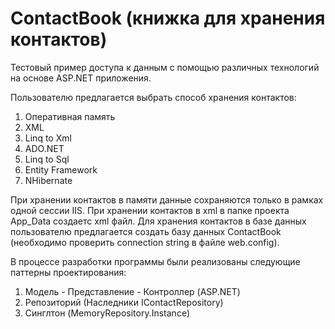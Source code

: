 ContactBook (книжка для хранения контактов)
===========

Тестовый пример доступа к данным с помощью различных технологий на основе ASP.NET приложения.

Пользователю предлагается выбрать способ хранения контактов:
1. Оперативная память
2. XML
3. Linq to Xml
4. ADO.NET
5. Linq to Sql
6. Entity Framework
7. NHibernate

При хранении контактов в памяти данные сохраняются только в рамках одной сессии IIS.
При хранении контактов в xml в папке проекта App_Data создаетс xml файл.
Для хранения контактов в базе данных пользователю предлагается создать базу данных ContactBook (необходимо проверить connection string в файле web.config).


В процессе разработки программы были реализованы следующие паттерны проектирования: 
1. Модель - Представление - Контроллер (ASP.NET)
2. Репозиторий (Наследники IContactRepository)
3. Синглтон (MemoryRepository.Instance)
